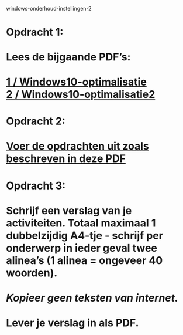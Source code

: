 windows-onderhoud-instellingen-2

# Opdracht 1:<br><br>Lees de bijgaande PDF’s:<br><br>[1 / Windows10-optimalisatie](https://github.com/Amstelland-Software-Development/Basic-IT/blob/master/Les-2-BasicIT-Windows10-optimalisatie/taak01/LES-2A-BasicIT-Windows10-optimalisatie.pdf)<br>[2 / Windows10-optimalisatie2](https://github.com/Amstelland-Software-Development/Basic-IT/blob/master/Les-2-BasicIT-Windows10-optimalisatie/taak01/Les-2B-BasicIT-W10optimalisatie2.pdf)

# Opdracht 2:<br><br>[Voer de opdrachten uit zoals beschreven in deze PDF](https://github.com/Amstelland-Software-Development/Basic-IT/blob/master/Les-2-BasicIT-Windows10-optimalisatie/taak01/Opdrachten-BasicIT-Les2.pdf)

# Opdracht 3:<br><br>Schrijf een verslag van je activiteiten. Totaal maximaal 1 dubbelzijdig A4-tje - schrijf per onderwerp in ieder geval twee alinea’s (1 alinea = ongeveer 40 woorden).<br><br>*Kopieer geen teksten van internet.*<br><br>**Lever je verslag in als PDF.**


<!--- ------------ DIT COMMENTAAR LATEN STAAN AUB ------------
------------------ ------------------------------ ------------
------------------ eagle ref:72649698
------------------ ------------------------------ ------------
------------------ DIT COMMENTAAR LATEN STAAN AUB -------- -->